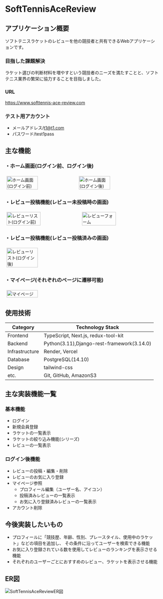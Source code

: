 # SoftTennisAceReview
## アプリケーション概要
ソフトテニスラケットのレビューを他の競技者と共有できるWebアプリケーションです。
### 目指した課題解決
ラケット選びの判断材料を増やすという競技者のニーズを満たすことと、ソフトテニス業界の繁栄に協力することを目指しました。

### URL
https://www.softtennis-ace-review.com
### テスト用アカウント
- メールアドレス/t1@t1.com
- パスワード/test1pass


## 主な機能
### ・ホーム画面(ログイン前、ログイン後)
<div style="display: flex; flex-wrap: wrap;">
  <img style="width: 45%; margin: 1%;" alt="ホーム画面(ログイン前)" 
    src="https://github.com/Sho-Kawa0501/SoftTennisAceReview/assets/120151638/341f12cb-6187-4e3c-8873-5addc16968f0">
  <img style="width: 45%; margin: 1%;"alt="ホーム画面(ログイン後)" 
    src="https://github.com/Sho-Kawa0501/SoftTennisAceReview/assets/120151638/9f382198-d53d-488e-8650-5865b0cb9725">  
</div>

### ・レビュー投稿機能(レビュー未投稿時の画面)
<div style="display: flex; flex-wrap: wrap;">
 <img style="width: 47%; margin: 1%;" alt="レビューリスト(ログイン前)" 
  src="https://github.com/Sho-Kawa0501/SoftTennisAceReview/assets/120151638/e98f77c2-ccee-441e-b89b-8486ae6a86cf">
 <img style="width: 47%; margin: 1%;" alt="レビューフォーム" 
  src="https://github.com/Sho-Kawa0501/SoftTennisAceReview/assets/120151638/75ecbe09-f46c-4224-9a82-ae182eb739c3">
</div>

### ・レビュー投稿機能(レビュー投稿済みの画面)
<div style="display: flex; flex-wrap: wrap;">
 <img style="width: 45%; margin: 1%;" alt="レビューリスト(ログイン後)" 
  src="https://github.com/Sho-Kawa0501/SoftTennisAceReview/assets/120151638/7b20fcac-c0aa-48cf-a98d-94476434c68b">
</div>

### ・マイページ(それぞれのページに遷移可能)
<div style="display: flex; flex-wrap: wrap;">
 <img style="width: 45%; margin: 1%;" alt="マイページ" 
  src="https://github.com/Sho-Kawa0501/SoftTennisAceReview/assets/120151638/27e57e8f-3951-40db-a205-107e145f44ee">
</div>


## 使用技術
| Category          | Technology Stack                          |
| ----------------- | ----------------------------------------- |
| Frontend          | TypeScript, Next.js, redux-tool-kit       |
| Backend           | Python(3.11),Django-rest-framework(3.14.0)|
| Infrastructure    | Render, Vercel                            |
| Database          | PostgreSQL(14.10)                         |
| Design            | tailwind-css                              |
| etc.              | Git, GitHub, AmazonS3                     |

## 主な実装機能一覧
### 基本機能
- ログイン
- 新規会員登録
- ラケットの一覧表示
- ラケットの絞り込み機能(シリーズ)
- レビューの一覧表示
### ログイン後機能
- レビューの投稿・編集・削除
- レビューのお気に入り登録
- マイページ参照
  - プロフィール編集（ユーザー名、アイコン）
  - 投稿済みレビューの一覧表示
  - お気に入り登録済みレビューの一覧表示
- アカウント削除

## 今後実装したいもの
- プロフィールに「競技歴、年齢、性別、プレースタイル、使用中のラケット」などの項目を追加し、
 その条件に沿ってユーザーを検索できる機能
- お気に入り登録されている数を使用してレビューのランキングを表示させる機能
- それぞれのユーザーごとにおすすめのレビュー、ラケットを表示させる機能

## ER図
![SoftTennisAceReviewER図](https://github.com/Sho-Kawa0501/SoftTennisAceReview/assets/120151638/f0cafb8e-45a0-4792-8fe4-f830d8a0a846)
